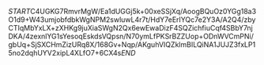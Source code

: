 $START$C4UGKG7RmvrMgW/Ea1dUGGj5k+00xeSSjXq/AoogBQuOz0YGg18a3O1d9+W43umjobfdbkWgNPM2swluwL4r7t/HdY7eErIYQc7e2Y3A/A2Q4/zbyCTIqMbYxLX+zXHKg9juXiaSWgN2Qx6ewEwaDizF4SQZichfiuCqf4SBbY7njDKA/4zexnlYG1sYesoqEskdsVQpsn/N70ymLfPKSrBZZUop+ODnWVCmPNi/gbUq+SjSXCHmZizURq8X/168Gv+Nqp/AKguhVIQZklmBILQiNA1JUJZ3fxLP15no2dqhUYV2xipL4XLfO7+6CX4s$END$
